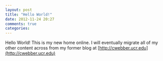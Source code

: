 ```yaml
---
layout: post
title: "Hello World!"
date: 2012-11-24 20:27
comments: true
categories: 
---
```


Hello World! This is my new home online. I will eventually migrate all
of my other content across from my former blog at
[http://cwebber.ucr.edu](http://cwebber.ucr.edu)
